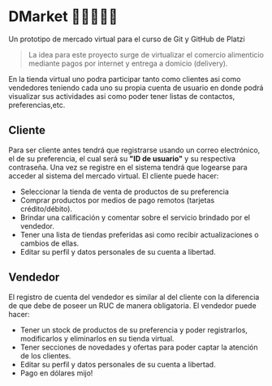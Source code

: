 # DMarket 🥗🍎🥪🥛🛒
Un prototipo de mercado virtual para el curso de Git y GitHub de Platzi
>La idea para este proyecto surge de virtualizar el comercio alimenticio
mediante pagos por internet y entrega a domicio (delivery).

En la tienda virtual uno podra participar tanto como clientes asi como vendedores
teniendo cada uno su propia cuenta de usuario en donde podrá visualizar sus actividades
asi como poder tener listas de contactos, preferencias,etc.
## Cliente
Para ser cliente antes tendrá que registrarse usando un correo electrónico, el de su preferencia, el cual será su **"ID de usuario"** y su respectiva contraseña. Una vez se registre en el sistema tendrá que logearse para acceder al sistema del mercado virtual.
El cliente puede hacer:
- Seleccionar la tienda de venta de productos de su preferencia
- Comprar productos por medios de pago remotos (tarjetas crédito/débito).
- Brindar una calificación y comentar sobre el servicio brindado por el vendedor.
- Tener una lista de tiendas preferidas asi como recibir actualizaciones o cambios
  de ellas.
-  Editar su perfil y  datos personales de su cuenta a libertad.

## Vendedor
El registro de cuenta del vendedor es similar al del cliente con la diferencia de que
debe de poseer un RUC de manera obligatoria.
El vendedor puede hacer:
- Tener un stock de productos de su preferencia y poder registrarlos, modificarlos y
   eliminarlos en su tienda virtual.
- Tener secciones de novedades y ofertas para poder captar la atención de los clientes.
- Editar su perfil y datos personales de su cuenta a libertad.
- Pago en dólares mijo!

